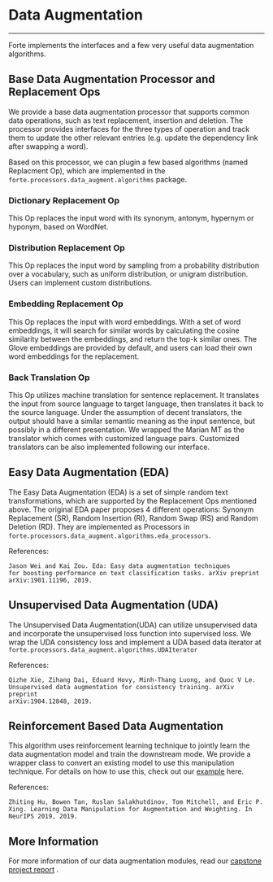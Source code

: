 # Data Augmentation

-----------------

Forte implements the interfaces and a few very useful data augmentation algorithms.

## Base Data Augmentation Processor and Replacement Ops

We provide a base data augmentation processor that supports common data operations, such
as text replacement, insertion and deletion. The processor provides interfaces for the
three types of operation and track them to update the other relevant entries (e.g.
update the dependency link after swapping a word).

Based on this processor, we can plugin a few based algorithms (named Replacment Op),
which are implemented in the `forte.processors.data_augment.algorithms` package.

### Dictionary Replacement Op

This Op replaces the input word with its synonym, antonym, hypernym or hyponym, based on
WordNet.

### Distribution Replacement Op

This Op replaces the input word by sampling from a probability distribution over a
vocabulary, such as uniform distribution, or unigram distribution. Users can implement
custom distributions.

### Embedding Replacement Op

This Op replaces the input with word embeddings. With a set of word embeddings, it will
search for similar words by calculating the cosine similarity between the embeddings,
and return the top-k similar ones. The Glove embeddings are provided by default, and
users can load their own word embeddings for the replacement.

### Back Translation Op

This Op utilizes machine translation for sentence replacement. It translates the input
from source language to target language, then translates it back to the source language.
Under the assumption of decent translators, the output should have a similar semantic
meaning as the input sentence, but possibly in a different presentation. We wrapped the
Marian MT as the translator which comes with customized language pairs. Customized
translators can be also implemented following our interface.

## Easy Data Augmentation (EDA)

The Easy Data Augmentation (EDA) is a set of simple random text transformations, which
are supported by the Replacement Ops mentioned above. The original EDA paper proposes 4
different operations: Synonym Replacement (SR), Random Insertion (RI), Random Swap (RS)
and Random Deletion (RD). They are implemented as Processors in
`forte.processors.data_augment.algorithms.eda_processors`.

References:

```
Jason Wei and Kai Zou. Eda: Easy data augmentation techniques
for boosting performance on text classification tasks. arXiv preprint
arXiv:1901.11196, 2019.
```

## Unsupervised Data Augmentation (UDA)

The Unsupervised Data Augmentation(UDA) can utilize unsupervised data and incorporate
the unsupervised loss function into supervised loss. We wrap the UDA consistency loss
and implement a UDA based data iterator at
`forte.processors.data_augment.algorithms.UDAIterator`

References:

```
Qizhe Xie, Zihang Dai, Eduard Hovy, Minh-Thang Luong, and Quoc V Le.
Unsupervised data augmentation for consistency training. arXiv preprint
arXiv:1904.12848, 2019.
`````

## Reinforcement Based Data Augmentation

This algorithm uses reinforcement learning technique to jointly learn the data
augmentation model and train the downstream mode. We provide a wrapper class to convert
an existing model to use this manipulation technique. For details on how to use this,
check out
our [example](https://github.com/asyml/forte/tree/master/examples/data_augmentation/reinforcement)
here.

References:

```
Zhiting Hu, Bowen Tan, Ruslan Salakhutdinov, Tom Mitchell, and Eric P.
Xing. Learning Data Manipulation for Augmentation and Weighting. In
NeurIPS 2019, 2019.
```

## More Information

For more information of our data augmentation modules, read
our [capstone project report](https://github.com/asyml/forte/blob/master/docs/reports/Capstone_Data_Augmentation-2.pdf)
.